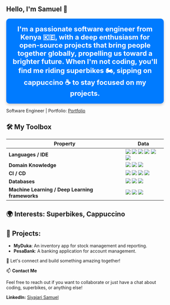 ## Hello, I'm Samuel 👋

<div align="center">
  <a href="#" style="text-decoration: none;">
    <div style="display: inline-block; background-color: #007BFF; padding: 20px; border-radius: 10px; box-shadow: 0 4px 8px rgba(0,0,0,0.2);">
      <span style="font-size: 22px; font-weight: bold; color: white; text-align: center; display: inline-block;">
        I'm a passionate software engineer from Kenya 🇰🇪, with a deep enthusiasm for open-source projects that bring people together globally, propelling us toward a brighter future. When I'm not coding, you'll find me riding superbikes 🏍️, sipping on cappuccino ☕ to stay focused on my projects.
      </span>
    </div>
  </a>
</div>





Software Engineer | Portfolio: [Portfolio](https://portofolio-pearl-five.vercel.app/)

## 🛠️ My Toolbox

| **Property**                 | **Data**                                                                                                                                                                                                                                                                       |
|------------------------------|--------------------------------------------------------------------------------------------------------------------------------------------------------------------------------------------------------------------------------------------------------------------------------|
| **Languages / IDE**           | <a href="#"><img src="https://img.shields.io/badge/CSS-239120?style=for-the-badge&logo=css3&logoColor=white"></a> <a href="#"><img src="https://img.shields.io/badge/HTML-E34F26?style=for-the-badge&logo=html5&logoColor=white"></a> <a href="#"><img src="https://img.shields.io/badge/JavaScript-323330?style=for-the-badge&logo=javascript&logoColor=F7DF1E"></a> <a href="#"><img src="https://img.shields.io/badge/React-20232A?style=for-the-badge&logo=react&logoColor=61DAFB"></a> <a href="#"><img src="https://img.shields.io/badge/Python-3776AB?style=for-the-badge&logo=python&logoColor=white"></a> <a href="#"><img src="https://img.shields.io/badge/Flask-000000?style=for-the-badge&logo=flask&logoColor=white"></a> |
| **Domain Knowledge**          | <a href="#"><img src="https://img.shields.io/badge/Machine%20Learning-239120?style=for-the-badge"></a> <a href="#"><img src="https://img.shields.io/badge/Computer%20Science-00599C?style=for-the-badge"></a> <a href="#"><img src="https://img.shields.io/badge/Software%20Development-FF6F00?style=for-the-badge"></a> |
| **CI / CD**                   | <a href="#"><img src="https://img.shields.io/badge/Markdown-000000?style=for-the-badge&logo=markdown&logoColor=white"></a> <a href="#"><img src="https://img.shields.io/badge/Git-F05032?style=for-the-badge&logo=git&logoColor=white"></a> <a href="#"><img src="https://img.shields.io/badge/GitHub-181717?style=for-the-badge&logo=github&logoColor=white"></a> <a href="#"><img src="https://img.shields.io/badge/VS%20Code-007ACC?style=for-the-badge&logo=visual%20studio%20code&logoColor=white"></a> |
| **Databases**                 | <a href="#"><img src="https://img.shields.io/badge/MySQL-4479A1?style=for-the-badge&logo=mysql&logoColor=white"></a> <a href="#"><img src="https://img.shields.io/badge/SQLite-003B57?style=for-the-badge&logo=sqlite&logoColor=white"></a> <a href="#"><img src="https://img.shields.io/badge/PostgreSQL-316192?style=for-the-badge&logo=postgresql&logoColor=white"></a> |
| **Machine Learning / Deep Learning frameworks** | <a href="#"><img src="https://img.shields.io/badge/ChatGPT-00A69C?style=for-the-badge"></a> <a href="#"><img src="https://img.shields.io/badge/PyTorch-Learning%20Now-EE4C2C?style=for-the-badge&logo=pytorch&logoColor=white"></a> <a href="#"><img src="https://img.shields.io/badge/TensorFlow-Learning%20Now-FF6F00?style=for-the-badge&logo=tensorflow&logoColor=white"></a> |


 
## 🌍 Interests: Superbikes,  Cappuccino

## 🚀 Projects:
- **MyDuka**: An inventory app for stock management and reporting.
- **PesaBank**: A banking application for account management.
  
🤝 Let's connect and build something amazing together!

📫 **Contact Me**

  Feel free to reach out if you want to collaborate or just have a chat about coding, superbikes, or anything else!

**LinkedIn:** [Siyajari Samuel](https://linkedin.com/in/samuel-siyajari-970365167)

